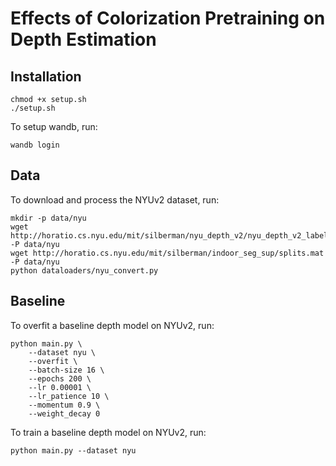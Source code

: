 # Effects of Colorization Pretraining on Depth Estimation

## Installation

```
chmod +x setup.sh
./setup.sh
```

To setup wandb, run:

```
wandb login
```

## Data

To download and process the NYUv2 dataset, run:

```
mkdir -p data/nyu
wget http://horatio.cs.nyu.edu/mit/silberman/nyu_depth_v2/nyu_depth_v2_labeled.mat -P data/nyu
wget http://horatio.cs.nyu.edu/mit/silberman/indoor_seg_sup/splits.mat -P data/nyu
python dataloaders/nyu_convert.py
```

## Baseline

To overfit a baseline depth model on NYUv2, run:

```
python main.py \
    --dataset nyu \
    --overfit \
    --batch-size 16 \
    --epochs 200 \
    --lr 0.00001 \
    --lr_patience 10 \
    --momentum 0.9 \
    --weight_decay 0
```

To train a baseline depth model on NYUv2, run:

```
python main.py --dataset nyu
```
